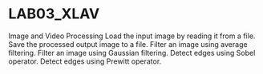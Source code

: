 # LAB03_XLAV
Image and Video Processing 
Load the input image by reading it from a file.
Save the processed output image to a file.
Filter an image using average filtering.
Filter an image using Gaussian filtering.
Detect edges using Sobel operator.
Detect edges using Prewitt operator.
